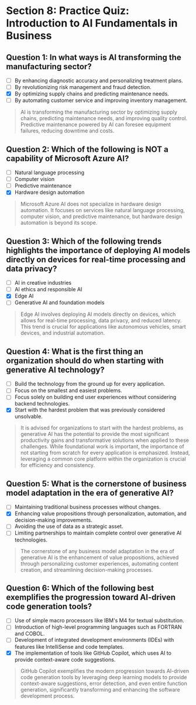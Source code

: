 # Section 8: Practice Quiz: Introduction to AI Fundamentals in Business

## Question 1: In what ways is AI transforming the manufacturing sector?

- [ ] By enhancing diagnostic accuracy and personalizing treatment plans.
- [ ] By revolutionizing risk management and fraud detection.
- [x] By optimizing supply chains and predicting maintenance needs.
- [ ] By automating customer service and improving inventory management.

>  AI is transforming the manufacturing sector by optimizing supply chains, predicting maintenance needs, and improving quality control. Predictive maintenance powered by AI can foresee equipment failures, reducing downtime and costs.

## Question 2: Which of the following is NOT a capability of Microsoft Azure AI?

- [ ] Natural language processing
- [ ] Computer vision
- [ ] Predictive maintenance
- [x] Hardware design automation

> Microsoft Azure AI does not specialize in hardware design automation. It focuses on services like natural language processing, computer vision, and predictive maintenance, but hardware design automation is beyond its scope.

## Question 3: Which of the following trends highlights the importance of deploying AI models directly on devices for real-time processing and data privacy?

- [ ] AI in creative industries
- [ ] AI ethics and responsible AI
- [x] Edge AI
- [ ] Generative AI and foundation models

> Edge AI involves deploying AI models directly on devices, which allows for real-time processing, data privacy, and reduced latency. This trend is crucial for applications like autonomous vehicles, smart devices, and industrial automation.

## Question 4: What is the first thing an organization should do when starting with generative AI technology?

- [ ] Build the technology from the ground up for every application.
- [ ] Focus on the smallest and easiest problems.
- [ ] Focus solely on building end user experiences without considering backend technologies.
- [x] Start with the hardest problem that was previously considered unsolvable.

> It is advised for organizations to start with the hardest problems, as generative AI has the potential to provide the most significant productivity gains and transformative solutions when applied to these challenges.
> While foundational work is important,  the importance of not starting from scratch for every application is emphasized. Instead, leveraging a common core platform within the organization is crucial for efficiency and consistency.

## Question 5:  What is the cornerstone of business model adaptation in the era of generative AI?

- [ ] Maintaining traditional business processes without changes.
- [x] Enhancing value propositions through personalization, automation, and decision-making improvements.
- [ ] Avoiding the use of data as a strategic asset.
- [ ] Limiting partnerships to maintain complete control over generative AI technologies.

> The cornerstone of any business model adaptation in the era of generative AI is the enhancement of value propositions, achieved through personalizing customer experiences, automating content creation, and streamlining decision-making processes.

## Question 6: Which of the following best exemplifies the progression toward AI-driven code generation tools?

- [ ] Use of simple macro processors like IBM's M4 for textual substitution.
- [ ] Introduction of high-level programming languages such as FORTRAN and COBOL.
- [ ] Development of integrated development environments (IDEs) with features like IntelliSense and code templates.
- [x] The implementation of tools like GitHub Copilot, which uses AI to provide context-aware code suggestions.

> GitHub Copilot exemplifies the modern progression towards AI-driven code generation tools by leveraging deep learning models to provide context-aware suggestions, error detection, and even entire function generation, significantly transforming and enhancing the software development process.
